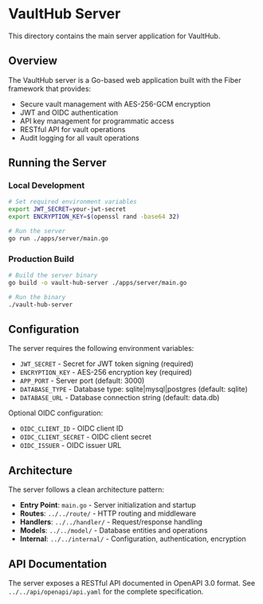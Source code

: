 # VaultHub Server

This directory contains the main server application for VaultHub.

## Overview

The VaultHub server is a Go-based web application built with the Fiber framework that provides:

- Secure vault management with AES-256-GCM encryption
- JWT and OIDC authentication
- API key management for programmatic access
- RESTful API for vault operations
- Audit logging for all vault operations

## Running the Server

### Local Development

```bash
# Set required environment variables
export JWT_SECRET=your-jwt-secret
export ENCRYPTION_KEY=$(openssl rand -base64 32)

# Run the server
go run ./apps/server/main.go
```

### Production Build

```bash
# Build the server binary
go build -o vault-hub-server ./apps/server/main.go

# Run the binary
./vault-hub-server
```

## Configuration

The server requires the following environment variables:

- `JWT_SECRET` - Secret for JWT token signing (required)
- `ENCRYPTION_KEY` - AES-256 encryption key (required)
- `APP_PORT` - Server port (default: 3000)
- `DATABASE_TYPE` - Database type: sqlite|mysql|postgres (default: sqlite)
- `DATABASE_URL` - Database connection string (default: data.db)

Optional OIDC configuration:
- `OIDC_CLIENT_ID` - OIDC client ID
- `OIDC_CLIENT_SECRET` - OIDC client secret
- `OIDC_ISSUER` - OIDC issuer URL

## Architecture

The server follows a clean architecture pattern:

- **Entry Point**: `main.go` - Server initialization and startup
- **Routes**: `../../route/` - HTTP routing and middleware
- **Handlers**: `../../handler/` - Request/response handling
- **Models**: `../../model/` - Database entities and operations
- **Internal**: `../../internal/` - Configuration, authentication, encryption

## API Documentation

The server exposes a RESTful API documented in OpenAPI 3.0 format. See `../../api/openapi/api.yaml` for the complete specification.